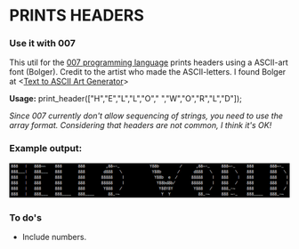# PRINTS HEADERS

### Use it with 007

This util for the [007 programming language](https://github.com/masak/007) prints headers using a ASCII-art font (Bolger). Credit to the artist who made the ASCII-letters. I found Bolger at <[Text to ASCII Art Generator](http://patorjk.com/software/taag/#p=display&h=0&v=1&f=Bolger&t=)>

**Usage:** print_header(["H","E","L","L","O"," ","W","O","R","L","D"]);

*Since 007 currently don't allow sequencing of strings, you need to
use the array format. Considering that headers are not common, I think
it's OK!*

### Example output:

![screen shot](https://github.com/claes-magnus/007-ascii-header-printer/blob/master/ss.png)

### To do's
* Include numbers.
